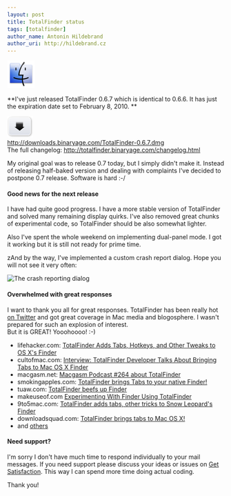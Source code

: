 ```yaml
---
layout: post
title: TotalFinder status
tags: [totalfinder]
author_name: Antonin Hildebrand
author_uri: http://hildebrand.cz
---
```


<img src="/shared/img/icons/totalfinder-64.png" class="intro-icon"/>

**I've just released TotalFinder 0.6.7 which is identical to 0.6.6. It has just the expiration date set to February 8, 2010. **

<div class="blog-download">
    <a class="download-link" href="http://downloads.binaryage.com/TotalFinder-0.6.7.dmg"><img src="/shared/img/small-download-button.png"/><div>http://downloads.binaryage.com/TotalFinder-0.6.7.dmg</div></a>
    <div class="download-note">The full changelog: <a href="http://totalfinder.binaryage.com/changelog.html">http://totalfinder.binaryage.com/changelog.html</a></div>
</div>

My original goal was to release 0.7 today, but I simply didn't make it. Instead of releasing half-baked version and dealing with complaints I've decided to postpone 0.7 release. Software is hard :-/

#### Good news for the next release

I have had quite good progress. I have a more stable version of TotalFinder and solved many remaining display quirks. I've also removed great chunks of experimental code, so TotalFinder should be also somewhat lighter.

Also I've spent the whole weekend on implementing dual-panel mode. I got it working but it is still not ready for prime time.

zAnd by the way, I've implemented a custom crash report dialog. Hope you will not see it very often:

<img class="blog-image" src="/images/new-crash-report-dialog.png" width="400" title="The crash reporting dialog">

#### Overwhelmed with great responses

I want to thank you all for great responses. TotalFinder has been really hot [on Twitter](http://search.twitter.com/search?q=totalfinder) and got great coverage in Mac media and blogosphere. I wasn't prepared for such an explosion of interest.<br>But it is GREAT! Yooohoooo! :-)

* lifehacker.com: [TotalFinder Adds Tabs, Hotkeys, and Other Tweaks to OS X's Finder](http://lifehacker.com/5449240/totalfinder-adds-tabs-hotkeys-and-other-tweaks-to-os-xs-finder)
* cultofmac.com: [Interview: TotalFinder Developer Talks About Bringing Tabs to Mac OS X Finder](http://www.cultofmac.com/interview-totalfinder-developer-talks-about-bringing-tabs-to-mac-os-x-finder)
* macgasm.net: [Macgasm Podcast #264 about TotalFinder](http://www.macgasm.net/2010/01/22/macgasm-podcast-264/)
* smokingapples.com: [TotalFinder brings Tabs to your native Finder!](http://smokingapples.com/software/reviews/totalfinder-mac/)
* tuaw.com: [TotalFinder beefs up Finder](http://www.tuaw.com/2010/01/14/totalfinder-beefs-up-finder)
* makeuseof.com [Experimenting With Finder Using TotalFinder](http://www.makeuseof.com/tag/experimenting-finder-totalfinder-mac/)
* 9to5mac.com: [TotalFinder adds tabs, other tricks to Snow Leopard's Finder](http://9to5mac.com/node/13005)
* downloadsquad.com: [TotalFinder brings tabs to Mac OS X!](http://www.downloadsquad.com/2010/01/14/totalfinder-brings-tabs-to-mac-os-x/)
* and [others](http://www.google.cz/search?q=totalfinder+review)

#### Need support?

I'm sorry I don't have much time to respond individually to your mail messages. If you need support please discuss your ideas or issues on [Get Satisfaction](http://getsatisfaction.com/binaryage). This way I can spend more time doing actual coding. 

Thank you!
